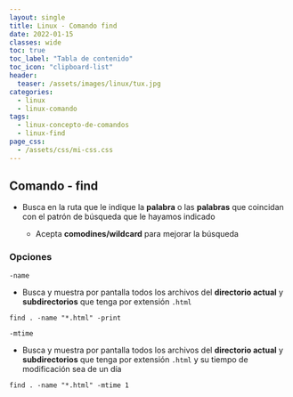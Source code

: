 ```yaml
---
layout: single
title: Linux - Comando find
date: 2022-01-15
classes: wide
toc: true
toc_label: "Tabla de contenido"
toc_icon: "clipboard-list"
header:
  teaser: /assets/images/linux/tux.jpg
categories:
  - linux
  - linux-comando
tags:
  - linux-concepto-de-comandos
  - linux-find
page_css: 
  - /assets/css/mi-css.css
---
```


## Comando - find

* Busca en la ruta que le indique la **palabra** o las **palabras** que coincidan con el patrón de búsqueda que le hayamos indicado

  * Acepta **comodines/wildcard** para mejorar la búsqueda

### Opciones

``-name``

* Busca y muestra por pantalla todos los archivos del **directorio actual** y **subdirectorios** que tenga por extensión ``.html``

``find . -name "*.html" -print``

``-mtime``

* Busca y muestra por pantalla todos los archivos del **directorio actual** y **subdirectorios** que tenga por extensión ``.html`` y su tiempo de modificación sea de un día

``find . -name "*.html" -mtime 1``
